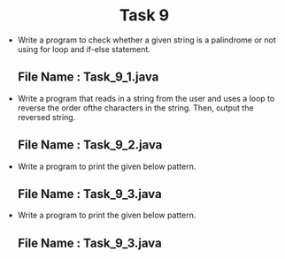 <h1 align="center">
  Task 9
</h1> 

* Write a program to check whether a given string is a palindrome or not using for loop and if-else statement.
  ## File Name : Task_9_1.java
  
* Write a program that reads in a string from the user and uses a loop to reverse the order ofthe characters in the string. Then, output the reversed string.
  ## File Name : Task_9_2.java
    
* Write a program to print the given below pattern.
  ## File Name : Task_9_3.java
  
* Write a program to print the given below pattern.
  ## File Name : Task_9_3.java
  